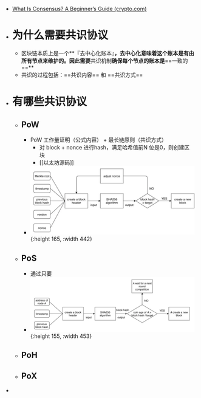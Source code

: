 - [What Is Consensus? A Beginner’s Guide (crypto.com)](https://crypto.com/university/consensus-mechanisms-explained)
- # 为什么需要共识协议
	- 区块链本质上是一个**『去中心化账本』**，去中心化意味着这个账本是有由所有节点来维护的。因此需要**共识机制**确保每个节点的账本是**==一致的==**
	- 共识的过程包括：==共识内容== 和 ==共识方式==
- # 有哪些共识协议
	- ## PoW
		- PoW 工作量证明（公式内容） + 最长链原则（共识方式）
			- 对 block + nonce 进行hash，满足哈希值前N 位是0，则创建区块
			- [[以太坊源码]]
		- ![image.png](../assets/image_1710173401330_0.png){:height 165, :width 442}
	- ## PoS
		- 通过只要
		- ![image.png](../assets/image_1710174352440_0.png){:height 155, :width 453}
	- ## PoH
	- ## PoX
-